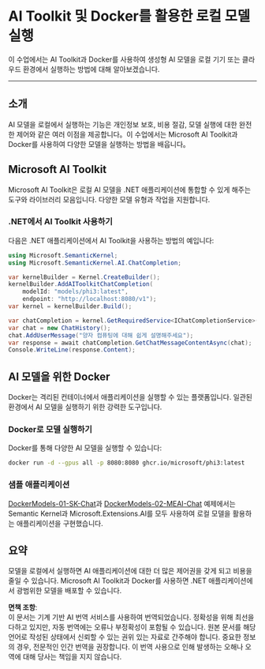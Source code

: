 # AI Toolkit 및 Docker를 활용한 로컬 모델 실행

이 수업에서는 AI Toolkit과 Docker를 사용하여 생성형 AI 모델을 로컬 기기 또는 클라우드 환경에서 실행하는 방법에 대해 알아보겠습니다.

---

## 소개

AI 모델을 로컬에서 실행하는 기능은 개인정보 보호, 비용 절감, 모델 실행에 대한 완전한 제어와 같은 여러 이점을 제공합니다。이 수업에서는 Microsoft AI Toolkit과 Docker를 사용하여 다양한 모델을 실행하는 방법을 배웁니다。

## Microsoft AI Toolkit

Microsoft AI Toolkit은 로컬 AI 모델을 .NET 애플리케이션에 통합할 수 있게 해주는 도구와 라이브러리 모음입니다. 다양한 모델 유형과 작업을 지원합니다.

### .NET에서 AI Toolkit 사용하기

다음은 .NET 애플리케이션에서 AI Toolkit을 사용하는 방법의 예입니다:

```csharp
using Microsoft.SemanticKernel;
using Microsoft.SemanticKernel.AI.ChatCompletion;

var kernelBuilder = Kernel.CreateBuilder();
kernelBuilder.AddAIToolkitChatCompletion(
    modelId: "models/phi3:latest", 
    endpoint: "http://localhost:8080/v1");
var kernel = kernelBuilder.Build();

var chatCompletion = kernel.GetRequiredService<IChatCompletionService>();
var chat = new ChatHistory();
chat.AddUserMessage("양자 컴퓨팅에 대해 쉽게 설명해주세요");
var response = await chatCompletion.GetChatMessageContentAsync(chat);
Console.WriteLine(response.Content);
```

## AI 모델을 위한 Docker

Docker는 격리된 컨테이너에서 애플리케이션을 실행할 수 있는 플랫폼입니다. 일관된 환경에서 AI 모델을 실행하기 위한 강력한 도구입니다.

### Docker로 모델 실행하기

Docker를 통해 다양한 AI 모델을 실행할 수 있습니다:

```bash
docker run -d --gpus all -p 8080:8080 ghcr.io/microsoft/phi3:latest
```

### 샘플 애플리케이션

[DockerModels-01-SK-Chat](./src/DockerModels-01-SK-Chat)과 [DockerModels-02-MEAI-Chat](./src/DockerModels-02-MEAI-Chat) 예제에서는 Semantic Kernel과 Microsoft.Extensions.AI를 모두 사용하여 로컬 모델을 활용하는 애플리케이션을 구현했습니다.

## 요약

모델을 로컬에서 실행하면 AI 애플리케이션에 대한 더 많은 제어권을 갖게 되고 비용을 줄일 수 있습니다. Microsoft AI Toolkit과 Docker를 사용하면 .NET 애플리케이션에서 광범위한 모델을 배포할 수 있습니다.

**면책 조항**:  
이 문서는 기계 기반 AI 번역 서비스를 사용하여 번역되었습니다. 정확성을 위해 최선을 다하고 있지만, 자동 번역에는 오류나 부정확성이 포함될 수 있습니다. 원본 문서를 해당 언어로 작성된 상태에서 신뢰할 수 있는 권위 있는 자료로 간주해야 합니다. 중요한 정보의 경우, 전문적인 인간 번역을 권장합니다. 이 번역 사용으로 인해 발생하는 오해나 오역에 대해 당사는 책임을 지지 않습니다.
